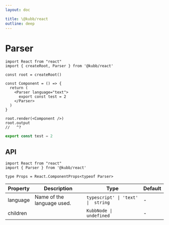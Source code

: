 ```yaml
---
layout: doc

title: \@kubb/react
outline: deep
---
```


# Parser

```tsx twoslash
import React from "react"
import { createRoot, Parser } from '@kubb/react'

const root = createRoot()

const Component = () => {
  return (
    <Parser language="text">
      export const test = 2
    </Parser>
  )
}

root.render(<Component />)
root.output
//   ^?
```

```typescript
export const test = 2
```


## API

```tsx twoslash
import React from "react"
import { Parser } from '@kubb/react'

type Props = React.ComponentProps<typeof Parser>
```

| Property | Description                | Type                               | Default |
| -------- | -------------------------- | ---------------------------------- | ------- |
| language | Name of the language used. | `typescript' \| 'text' \|  string` | -       |
| children |                            | `KubbNode \|  undefined`           | -       |
